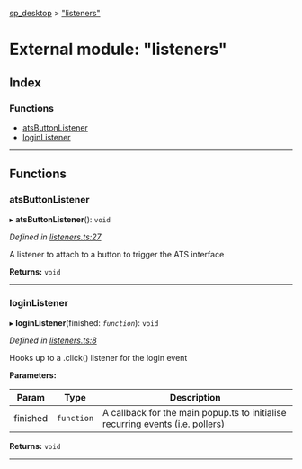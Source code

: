 [sp_desktop](../README.md) > ["listeners"](../modules/_listeners_.md)

# External module: "listeners"

## Index

### Functions

* [atsButtonListener](_listeners_.md#atsbuttonlistener)
* [loginListener](_listeners_.md#loginlistener)

---

## Functions

<a id="atsbuttonlistener"></a>

###  atsButtonListener

▸ **atsButtonListener**(): `void`

*Defined in [listeners.ts:27](https://github.com/d3lta-v/SP_Desktop/blob/a479f72/src/listeners.ts#L27)*

A listener to attach to a button to trigger the ATS interface

**Returns:** `void`

___
<a id="loginlistener"></a>

###  loginListener

▸ **loginListener**(finished: *`function`*): `void`

*Defined in [listeners.ts:8](https://github.com/d3lta-v/SP_Desktop/blob/a479f72/src/listeners.ts#L8)*

Hooks up to a .click() listener for the login event

**Parameters:**

| Param | Type | Description |
| ------ | ------ | ------ |
| finished | `function` |  A callback for the main popup.ts to initialise recurring events (i.e. pollers) |

**Returns:** `void`

___

